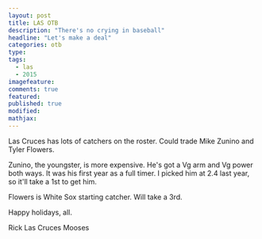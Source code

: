 ```yaml
---
layout: post
title: LAS OTB
description: "There's no crying in baseball"
headline: "Let's make a deal"
categories: otb
type:
tags: 
  - las
  - 2015
imagefeature:
comments: true
featured:
published: true
modified:
mathjax:
---
```


Las Cruces has lots of catchers on the roster. Could trade Mike Zunino and Tyler Flowers. 

Zunino, the youngster, is more expensive. He's got a Vg arm and Vg power both ways. It was his first year as a full timer. I picked him at 2.4 last year, so it'll take a 1st to get him.

Flowers is White Sox starting catcher. Will take a 3rd.

Happy holidays, all.

Rick
Las Cruces Mooses
